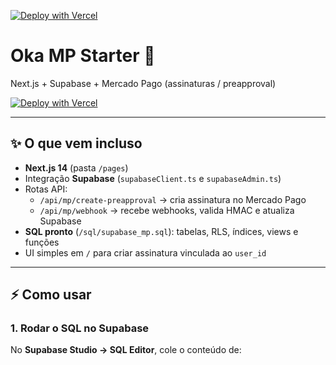 [![Deploy with Vercel](https://vercel.com/button)](https://vercel.com/new/clone?repository-url=https://github.com/gustavo89587/oka-mp-starter&project-name=oka-mp-starter&repository-name=oka-mp-starter)

# Oka MP Starter 🚀  
Next.js + Supabase + Mercado Pago (assinaturas / preapproval)

[![Deploy with Vercel](https://vercel.com/button)](https://vercel.com/new/clone?repository-url=https://github.com/gustavo89587/oka-mp-starter&project-name=oka-mp-starter&repository-name=oka-mp-starter)

---

## ✨ O que vem incluso
- **Next.js 14** (pasta `/pages`)
- Integração **Supabase** (`supabaseClient.ts` e `supabaseAdmin.ts`)
- Rotas API:
  - `/api/mp/create-preapproval` → cria assinatura no Mercado Pago
  - `/api/mp/webhook` → recebe webhooks, valida HMAC e atualiza Supabase
- **SQL pronto** (`/sql/supabase_mp.sql`): tabelas, RLS, índices, views e funções
- UI simples em `/` para criar assinatura vinculada ao `user_id`

---

## ⚡ Como usar

### 1. Rodar o SQL no Supabase
No **Supabase Studio → SQL Editor**, cole o conteúdo de:

